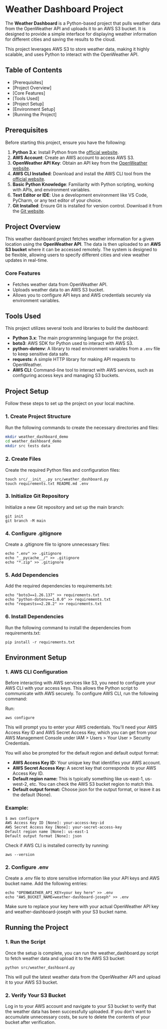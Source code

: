 # Weather Dashboard Project

The **Weather Dashboard** is a Python-based project that pulls weather data from the OpenWeather API and uploads it to an AWS S3 bucket. It is designed to provide a simple interface for displaying weather information for different cities and saving the results to the cloud.

This project leverages AWS S3 to store weather data, making it highly scalable, and uses Python to interact with the OpenWeather API.



## Table of Contents

- [Prerequisites]
- [Project Overview]
- [Core Features]
- [Tools Used]
- [Project Setup]
- [Environment Setup]
- [Running the Project]


## Prerequisites

Before starting this project, ensure you have the following:

1. **Python 3.x**: Install Python from the [official website](https://www.python.org/downloads/).
2. **AWS Account**: Create an AWS account to access AWS S3.
3. **OpenWeather API Key**: Obtain an API key from the [OpenWeather website](https://openweathermap.org/).
4. **AWS CLI Installed**: Download and install the AWS CLI tool from the [official website](https://aws.amazon.com/cli/).
5. **Basic Python Knowledge**: Familiarity with Python scripting, working with APIs, and environment variables.
6. **Text Editor or IDE**: Use a development environment like VS Code, PyCharm, or any text editor of your choice.
7. **Git Installed**: Ensure Git is installed for version control. Download it from the [Git website](https://git-scm.com/).


## Project Overview

This weather dashboard project fetches weather information for a given location using the **OpenWeather API**. The data is then uploaded to an **AWS S3 bucket** where it can be accessed remotely. The system is designed to be flexible, allowing users to specify different cities and view weather updates in real-time.

### Core Features

- Fetches weather data from OpenWeather API.
- Uploads weather data to an AWS S3 bucket.
- Allows you to configure API keys and AWS credentials securely via environment variables.



## Tools Used

This project utilizes several tools and libraries to build the dashboard:

- **Python 3.x**: The main programming language for the project.
- **boto3**: AWS SDK for Python used to interact with AWS S3.
- **python-dotenv**: A library to read environment variables from a `.env` file to keep sensitive data safe.
- **requests**: A simple HTTP library for making API requests to OpenWeather.
- **AWS CLI**: Command-line tool to interact with AWS services, such as configuring access keys and managing S3 buckets.



## Project Setup

Follow these steps to set up the project on your local machine.

### 1. Create Project Structure

Run the following commands to create the necessary directories and files:

```bash
mkdir weather_dashboard_demo
cd weather_dashboard_demo
mkdir src tests data
```

### 2. Create Files
Create the required Python files and configuration files:

```
touch src/__init__.py src/weather_dashboard.py
touch requirements.txt README.md .env
```

### 3.  Initialize Git Repository
Initialize a new Git repository and set up the main branch:

```
git init
git branch -M main
```

### 4. Configure .gitignore
Create a .gitignore file to ignore unnecessary files:

```
echo ".env" >> .gitignore
echo "__pycache__/" >> .gitignore
echo "*.zip" >> .gitignore
```

### 5. Add Dependencies
Add the required dependencies to requirements.txt:

```
echo "boto3==1.26.137" >> requirements.txt
echo "python-dotenv==1.0.0" >> requirements.txt
echo "requests==2.28.2" >> requirements.txt
```

### 6. Install Dependencies
Run the following command to install the dependencies from requirements.txt:

```
pip install -r requirements.txt
```

## Environment Setup
### 1. AWS CLI Configuration
Before interacting with AWS services like S3, you need to configure your AWS CLI with your access keys. This allows the Python script to communicate with AWS securely.
To configure AWS CLI, run the following command:

Run:

```
aws configure

```

This will prompt you to enter your AWS credentials. You'll need your AWS Access Key ID and AWS Secret Access Key, which you can get from your AWS Management Console under IAM > Users > Your User > Security Credentials.

You will also be prompted for the default region and default output format:

- **AWS Access Key ID:** Your unique key that identifies your AWS account.
- **AWS Secret Access Key:** A secret key that corresponds to your AWS Access Key ID.
- **Default region name:** This is typically something like us-east-1, us-west-2, etc. You can check the AWS S3 bucket region to match this.
- **Default output format:** Choose json for the output format, or leave it as the default (None).

### Example:

```
$ aws configure
AWS Access Key ID [None]: your-access-key-id
AWS Secret Access Key [None]: your-secret-access-key
Default region name [None]: us-east-1
Default output format [None]: json
```


Check if AWS CLI is installed correctly by running:

```
aws --version
```

### 2. Configure .env
Create a .env file to store sensitive information like your API keys and AWS bucket name. Add the following entries:

```
echo "OPENWEATHER_API_KEY=your key here" >> .env
echo "AWS_BUCKET_NAME=weather-dashboard-joseph" >> .env
```

Make sure to replace your key here with your actual OpenWeather API key and weather-dashboard-joseph with your S3 bucket name.

## Running the Project

### 1. Run the Script
Once the setup is complete, you can run the weather_dashboard.py script to fetch weather data and upload it to the AWS S3 bucket:

```
python src/weather_dashboard.py
```

This will pull the latest weather data from the OpenWeather API and upload it to your AWS S3 bucket.

### 2. Verify Your S3 Bucket
Log in to your AWS account and navigate to your S3 bucket to verify that the weather data has been successfully uploaded. If you don't want to accumulate unnecessary costs, be sure to delete the contents of your bucket after verification.




